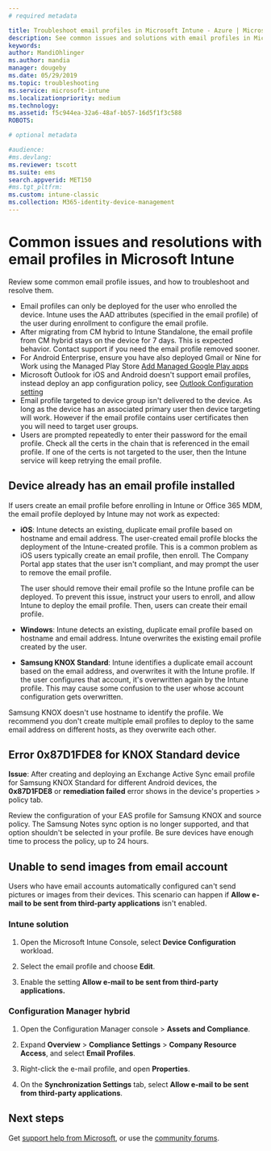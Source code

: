 ```yaml
---
# required metadata

title: Troubleshoot email profiles in Microsoft Intune - Azure | Microsoft Docs
description: See common issues and solutions with email profiles in Microsoft Intune, including duplicate email profiles and errors on Samsung KNOX Standard Android devices.
keywords:
author: MandiOhlinger
ms.author: mandia
manager: dougeby
ms.date: 05/29/2019
ms.topic: troubleshooting
ms.service: microsoft-intune
ms.localizationpriority: medium
ms.technology:
ms.assetid: f5c944ea-32a6-48af-bb57-16d5f1f3c588
ROBOTS:

# optional metadata

#audience:
#ms.devlang:
ms.reviewer: tscott
ms.suite: ems
search.appverid: MET150
#ms.tgt_pltfrm:
ms.custom: intune-classic
ms.collection: M365-identity-device-management
---
```


# Common issues and resolutions with email profiles in Microsoft Intune

Review some common email profile issues, and how to troubleshoot and resolve them.

- Email profiles can only be deployed for the user who enrolled the device. Intune uses the AAD attributes (specified in the email profile) of the user during enrollment to configure the email profile.
- After migrating from CM hybrid to Intune Standalone, the email profile from CM hybrid stays on the device for 7 days. This is expected behavior. Contact support if you need the email profile removed sooner.
- For Android Enterprise, ensure you have also deployed Gmail or Nine for Work using the Managed Play Store [Add Managed Google Play apps](apps-add-android-for-work.md)
- Microsoft Outlook for iOS and Android doesn't support email profiles, instead deploy an app configuration policy, see [Outlook Configuration setting](app-configuration-policies-outlook.md)
- Email profile targeted to device group isn't delivered to the device. As long as the device has an associated primary user then device targeting will work. However if the email profile contains user certificates then you will need to target user groups. 
- Users are prompted repeatedly to enter their password for the email profile. Check all the certs in the chain that is referenced in the email profile. If one of the certs is not targeted to the user, then the Intune service will keep retrying the email profile.

## Device already has an email profile installed

If users create an email profile before enrolling in Intune or Office 365 MDM, the email profile deployed by Intune may not work as expected:

- **iOS**: Intune detects an existing, duplicate email profile based on hostname and email address. The user-created email profile blocks the deployment of the Intune-created profile. This is a common problem as iOS users typically create an email profile, then enroll. The Company Portal app states that the user isn't compliant, and may prompt the user to remove the email profile.

  The user should remove their email profile so the Intune profile can be deployed. To prevent this issue, instruct your users to enroll, and allow Intune to deploy the email profile. Then, users can create their email profile.

- **Windows**: Intune detects an existing, duplicate email profile based on hostname and email address. Intune overwrites the existing email profile created by the user.

- **Samsung KNOX Standard**: Intune identifies a duplicate email account based on the email address, and overwrites it with the Intune profile. If the user configures that account, it's overwritten again by the Intune profile. This may cause some confusion to the user whose account configuration gets overwritten.

Samsung KNOX doesn't use hostname to identify the profile. We recommend you don't create multiple email profiles to deploy to the same email address on different hosts, as they overwrite each other.

## Error 0x87D1FDE8 for KNOX Standard device

**Issue**: After creating and deploying an Exchange Active Sync email profile for Samsung KNOX Standard for different Android devices, the **0x87D1FDE8** or **remediation failed** error shows in the device's properties > policy tab.

Review the configuration of your EAS profile for Samsung KNOX and source policy. The Samsung Notes sync option is no longer supported, and that option shouldn't be selected in your profile. Be sure devices have enough time to process the policy, up to 24 hours.

## Unable to send images from  email account

Users who have email accounts automatically configured can't send pictures or images from their devices. This scenario can happen if **Allow e-mail to be sent from third-party applications** isn't enabled.

### Intune solution

1. Open the Microsoft Intune Console, select  **Device Configuration** workload.

2. Select the email profile and choose **Edit**.

3. Enable the setting **Allow e-mail to be sent from third-party applications.**

### Configuration Manager hybrid

1. Open the Configuration Manager console > **Assets and Compliance**.

2. Expand **Overview** > **Compliance Settings** > **Company Resource Access**, and select **Email Profiles**.

3. Right-click the e-mail profile, and open **Properties**.

4. On the **Synchronization Settings** tab, select **Allow e-mail to be sent from third-party applications**.

## Next steps

Get [support help from Microsoft](get-support.md), or use the [community forums](https://social.technet.microsoft.com/Forums/en-US/home?category=microsoftintune).
